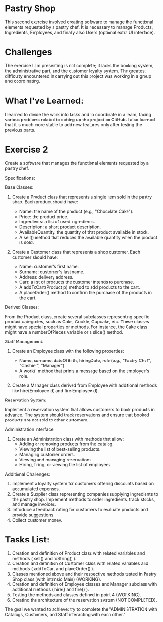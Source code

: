 # Pastry Shop
This second exercise involved creating software to manage the functional elements requested by a pastry chef. It is necessary to manage Products, Ingredients, Employees, and finally also Users (optional extra UI interface).

# Challenges
The exercise I am presenting is not complete; it lacks the booking system, the administrative part, and the customer loyalty system. The greatest difficulty encountered in carrying out this project was working in a group and coordinating.

# What I've Learned:
I learned to divide the work into tasks and to coordinate in a team, facing various problems related to setting up the project on GitHub. I also learned that it is much more stable to add new features only after testing the previous parts.

# Exercise 2
Create a software that manages the functional elements requested by a pastry chef.

Specifications:

Base Classes:

1. Create a Product class that represents a single item sold in the pastry shop. Each product should have:
   - Name: the name of the product (e.g., "Chocolate Cake").
   - Price: the product price.
   - Ingredients: a list of used ingredients.
   - Description: a short product description.
   - AvailableQuantity: the quantity of that product available in stock.
   - A sell() method that reduces the available quantity when the product is sold.

2. Create a Customer class that represents a shop customer. Each customer should have:
   - Name: customer's first name.
   - Surname: customer's last name.
   - Address: delivery address.
   - Cart: a list of products the customer intends to purchase.
   - A addToCart(Product p) method to add products to the cart.
   - A placeOrder() method to confirm the purchase of the products in the cart.

Derived Classes:

From the Product class, create several subclasses representing specific product categories, such as Cake, Cookie, Cupcake, etc. These classes might have special properties or methods. For instance, the Cake class might have a numberOfPieces variable or a slice() method.

Staff Management:

1. Create an Employee class with the following properties:
   - Name, surname, dateOfBirth, hiringDate, role (e.g., "Pastry Chef", "Cashier", "Manager").
   - A work() method that prints a message based on the employee's role.

2. Create a Manager class derived from Employee with additional methods like hire(Employee d) and fire(Employee d).

Reservation System:

Implement a reservation system that allows customers to book products in advance. The system should track reservations and ensure that booked products are not sold to other customers.

Administration Interface:

1. Create an Administration class with methods that allow:
   - Adding or removing products from the catalog.
   - Viewing the list of best-selling products.
   - Managing customer orders.
   - Viewing and managing reservations.
   - Hiring, firing, or viewing the list of employees.

Additional Challenges:

1. Implement a loyalty system for customers offering discounts based on accumulated expenses.
2. Create a Supplier class representing companies supplying ingredients to the pastry shop. Implement methods to order ingredients, track stocks, and manage invoices.
3. Introduce a feedback rating for customers to evaluate products and provide suggestions.
4. Collect customer money.

# Tasks List:

1. Creation and definition of Product class with related variables and methods ( sell() and toString() ).
2. Creation and definition of Customer class with related variables and methods ( addToCart and placeOrder() ).
3. Classes mentioned above and their respective methods tested in Pastry Shop class (with intrinsic Main) (WORKING).
4. Creation and definition of Employee classes and Manager subclass with additional methods ( hire() and fire() ).
5. Testing the methods and classes defined in point 4 (WORKING).
6. Creating the architecture of the reservation system (NOT COMPLETED).

The goal we wanted to achieve: try to complete the "ADMINISTRATION with Catalogs, Customers, and Staff interacting with each other."
